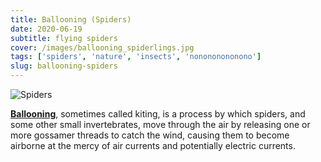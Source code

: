 ```yaml
---
title: Ballooning (Spiders)
date: 2020-06-19
subtitle: flying spiders
cover: /images/ballooning_spiderlings.jpg
tags: ['spiders', 'nature', 'insects', 'nonononononono']
slug: ballooning-spiders
---
```


![Spiders](/images/ballooning_spiderlings.jpg)


**[Ballooning](https://en.wikipedia.org/wiki/Ballooning_\(spider\))**, sometimes called kiting, is a process by which spiders, and some other small invertebrates, move through the air by releasing one or more gossamer threads to catch the wind, causing them to become airborne at the mercy of air currents and potentially electric currents.

